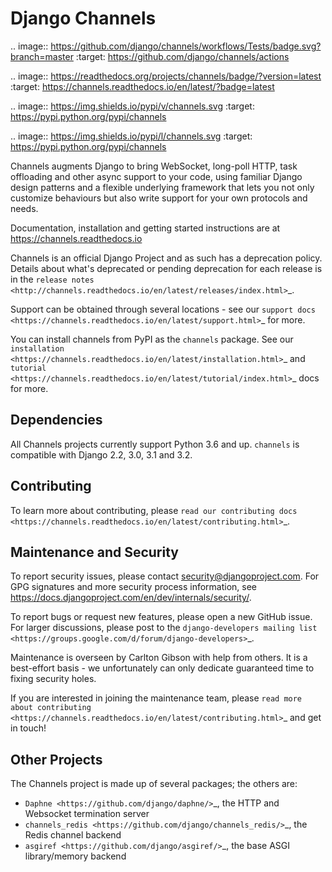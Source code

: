 

Django Channels
===============

.. image:: https://github.com/django/channels/workflows/Tests/badge.svg?branch=master
    :target: https://github.com/django/channels/actions

.. image:: https://readthedocs.org/projects/channels/badge/?version=latest
    :target: https://channels.readthedocs.io/en/latest/?badge=latest

.. image:: https://img.shields.io/pypi/v/channels.svg
    :target: https://pypi.python.org/pypi/channels

.. image:: https://img.shields.io/pypi/l/channels.svg
    :target: https://pypi.python.org/pypi/channels

Channels augments Django to bring WebSocket, long-poll HTTP,
task offloading and other async support to your code, using familiar Django
design patterns and a flexible underlying framework that lets you not only
customize behaviours but also write support for your own protocols and needs.

Documentation, installation and getting started instructions are at
https://channels.readthedocs.io

Channels is an official Django Project and as such has a deprecation policy.
Details about what's deprecated or pending deprecation for each release is in
the `release notes <http://channels.readthedocs.io/en/latest/releases/index.html>`_.

Support can be obtained through several locations - see our
`support docs <https://channels.readthedocs.io/en/latest/support.html>`_ for more.

You can install channels from PyPI as the ``channels`` package.
See our `installation <https://channels.readthedocs.io/en/latest/installation.html>`_
and `tutorial <https://channels.readthedocs.io/en/latest/tutorial/index.html>`_ docs for more.

Dependencies
------------

All Channels projects currently support Python 3.6 and up. ``channels`` is
compatible with Django 2.2, 3.0, 3.1 and 3.2.


Contributing
------------

To learn more about contributing, please `read our contributing docs <https://channels.readthedocs.io/en/latest/contributing.html>`_.


Maintenance and Security
------------------------

To report security issues, please contact security@djangoproject.com. For GPG
signatures and more security process information, see
https://docs.djangoproject.com/en/dev/internals/security/.

To report bugs or request new features, please open a new GitHub issue. For
larger discussions, please post to the
`django-developers mailing list <https://groups.google.com/d/forum/django-developers>`_.

Maintenance is overseen by Carlton Gibson with help from others. It is a
best-effort basis - we unfortunately can only dedicate guaranteed time to fixing
security holes.

If you are interested in joining the maintenance team, please
`read more about contributing <https://channels.readthedocs.io/en/latest/contributing.html>`_
and get in touch!


Other Projects
--------------

The Channels project is made up of several packages; the others are:

* `Daphne <https://github.com/django/daphne/>`_, the HTTP and Websocket termination server
* `channels_redis <https://github.com/django/channels_redis/>`_, the Redis channel backend
* `asgiref <https://github.com/django/asgiref/>`_, the base ASGI library/memory backend
